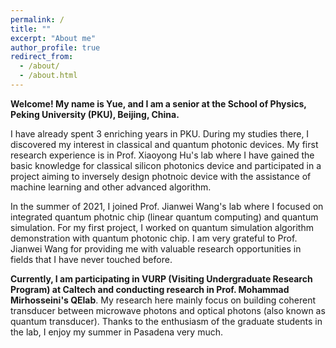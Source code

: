```yaml
---
permalink: /
title: ""
excerpt: "About me"
author_profile: true
redirect_from: 
  - /about/
  - /about.html
---
```


**Welcome! My name is Yue, and I am a senior at the School of Physics, Peking University (PKU), Beijing, China.**

I have already spent 3 enriching years in PKU. During my studies there, I discovered my interest in classical and quantum photonic devices. My first research experience is in Prof. Xiaoyong Hu's lab where I have gained the basic knowledge for classical silicon photonics device and participated in a project aiming to inversely design photnoic device with the assistance of machine learning and other advanced algorithm.

In the summer of 2021, I joined Prof. Jianwei Wang's lab where I focused on integrated quantum photnic chip (linear quantum computing) and quantum simulation. For my first project, I worked on quantum simulation algorithm demonstration with quantum photonic chip. I am very grateful to Prof. Jianwei Wang for providing me with valuable research opportunities in fields that I have never touched before.

**Currently, I am participating in VURP (Visiting Undergraduate Research Program) at Caltech and conducting research in Prof. Mohammad Mirhosseini's QElab**. My research here mainly focus on building coherent transducer between microwave photons and optical photons (also known as quantum transducer). Thanks to the enthusiasm of the graduate students in the lab, I enjoy my summer in Pasadena very much.
